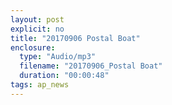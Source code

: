 ```yaml
---
layout: post
explicit: no
title: "20170906 Postal Boat"
enclosure:
  type: "Audio/mp3"
  filename: "20170906_Postal Boat"
  duration: "00:00:48"
tags: ap_news
---
```




